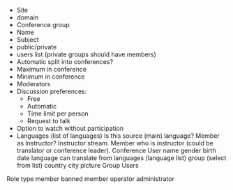 - Site
 - domain
- Conference group
 - Name
 - Subject
 - public/private
 - users list (private groups should have members)
 - Automatic split into conferences?
 - Maximum in conference
 - Minimum in conference
 - Moderators
 - Discussion preferences:
     - Free
     - Automatic
     - Time limit per person
     - Request to talk
 - Option to watch without participation
 - Languages (list of languages)
Is this source (main) language?
Member as Instructor?
Instructor stream.
Member who is instructor (could be translator or conference leader).
Conference
User
name
gender
birth date
language
can translate from languages (language list)
group (select from list)
country
city
picture
Group
Users

Role
type
member
banned member
operator
administrator
